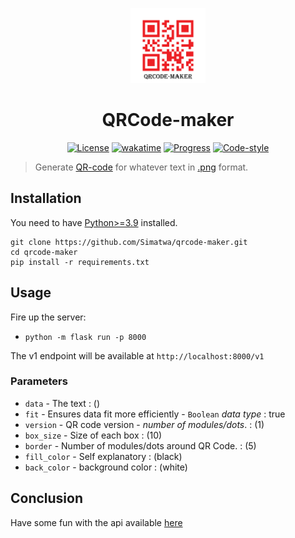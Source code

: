 
<p align="center">
<img src="assets/logo.png" height="120px"width="120px"></img>
</p>


<h1 align="center">QRCode-maker</h1>

<p align="center">
<a href="LICENSE"><img alt="License" src="https://img.shields.io/static/v1?logo=MIT&color=Blue&message=MIT&label=License"/></a>
<a href="https://wakatime.com/badge/github/Simatwa/qrcode-maker"><img src="https://wakatime.com/badge/github/Simatwa/qrcode-maker.svg" alt="wakatime"></a>
<a href="#"><img src="https://img.shields.io/static/v1?label=Development&message=Alpha&color=Orange&logo=progress" alt="Progress"/></a>
<a href="#"><img src="https://img.shields.io/static/v1?label=Code Style&message=Black&color=black&logo=Black" alt="Code-style"/></a>
</p>

> Generate [QR-code](https://en.wikipedia.org/wiki/QR_code) for whatever text in [.png](https://en.wikipedia.org/wiki/PNG) format.

## Installation

You need to have [Python>=3.9](python.org) installed.

```
git clone https://github.com/Simatwa/qrcode-maker.git
cd qrcode-maker
pip install -r requirements.txt
```

## Usage
Fire up the server:

- `python -m flask run -p 8000`

The v1 endpoint will be available at `http://localhost:8000/v1`

### Parameters 

- `data` - The text : ()
- `fit` - Ensures data fit more efficiently - `Boolean` *data type* : true
- `version` - QR code version  - *number of modules/dots*. : (1)
- `box_size` - Size of each box : (10)
- `border` - Number of modules/dots around QR Code. : (5)
- `fill_color` - Self explanatory : (black)
- `back_color` - background color : (white)

## Conclusion

Have some fun with the api available [here](https://qrcode.pythonanywhere.com/v1?data=hello)
